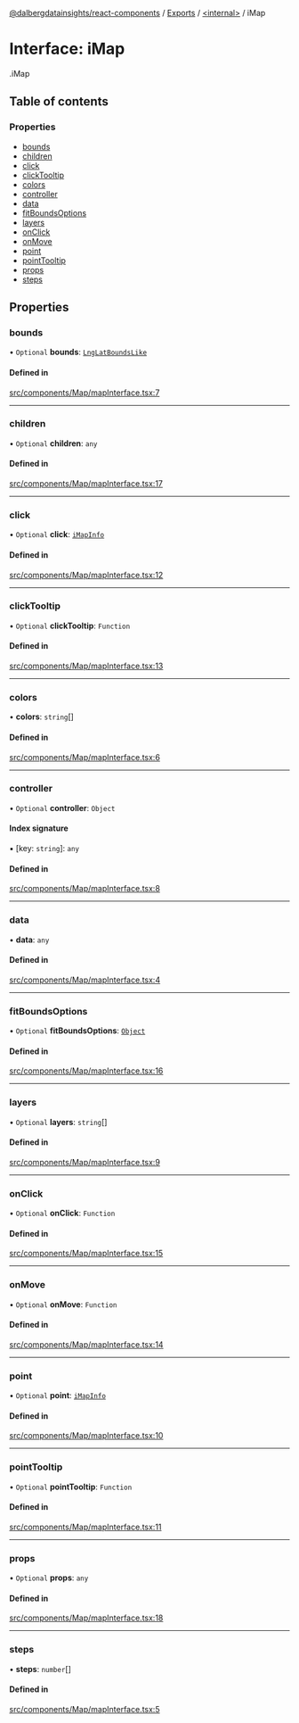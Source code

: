 [@dalbergdatainsights/react-components](../README.md) / [Exports](../modules.md) / [<internal\>](../modules/internal_.md) / iMap

# Interface: iMap

[<internal>](../modules/internal_.md).iMap

## Table of contents

### Properties

- [bounds](internal_.iMap.md#bounds)
- [children](internal_.iMap.md#children)
- [click](internal_.iMap.md#click)
- [clickTooltip](internal_.iMap.md#clicktooltip)
- [colors](internal_.iMap.md#colors)
- [controller](internal_.iMap.md#controller)
- [data](internal_.iMap.md#data)
- [fitBoundsOptions](internal_.iMap.md#fitboundsoptions)
- [layers](internal_.iMap.md#layers)
- [onClick](internal_.iMap.md#onclick)
- [onMove](internal_.iMap.md#onmove)
- [point](internal_.iMap.md#point)
- [pointTooltip](internal_.iMap.md#pointtooltip)
- [props](internal_.iMap.md#props)
- [steps](internal_.iMap.md#steps)

## Properties

### bounds

• `Optional` **bounds**: [`LngLatBoundsLike`](../modules/internal_.md#lnglatboundslike)

#### Defined in

[src/components/Map/mapInterface.tsx:7](https://github.com/DalbergDataInsights/react-components/blob/eddc6af/src/components/Map/mapInterface.tsx#L7)

___

### children

• `Optional` **children**: `any`

#### Defined in

[src/components/Map/mapInterface.tsx:17](https://github.com/DalbergDataInsights/react-components/blob/eddc6af/src/components/Map/mapInterface.tsx#L17)

___

### click

• `Optional` **click**: [`iMapInfo`](internal_.iMapInfo.md)

#### Defined in

[src/components/Map/mapInterface.tsx:12](https://github.com/DalbergDataInsights/react-components/blob/eddc6af/src/components/Map/mapInterface.tsx#L12)

___

### clickTooltip

• `Optional` **clickTooltip**: `Function`

#### Defined in

[src/components/Map/mapInterface.tsx:13](https://github.com/DalbergDataInsights/react-components/blob/eddc6af/src/components/Map/mapInterface.tsx#L13)

___

### colors

• **colors**: `string`[]

#### Defined in

[src/components/Map/mapInterface.tsx:6](https://github.com/DalbergDataInsights/react-components/blob/eddc6af/src/components/Map/mapInterface.tsx#L6)

___

### controller

• `Optional` **controller**: `Object`

#### Index signature

▪ [key: `string`]: `any`

#### Defined in

[src/components/Map/mapInterface.tsx:8](https://github.com/DalbergDataInsights/react-components/blob/eddc6af/src/components/Map/mapInterface.tsx#L8)

___

### data

• **data**: `any`

#### Defined in

[src/components/Map/mapInterface.tsx:4](https://github.com/DalbergDataInsights/react-components/blob/eddc6af/src/components/Map/mapInterface.tsx#L4)

___

### fitBoundsOptions

• `Optional` **fitBoundsOptions**: [`Object`](../modules/internal_.md#object)

#### Defined in

[src/components/Map/mapInterface.tsx:16](https://github.com/DalbergDataInsights/react-components/blob/eddc6af/src/components/Map/mapInterface.tsx#L16)

___

### layers

• `Optional` **layers**: `string`[]

#### Defined in

[src/components/Map/mapInterface.tsx:9](https://github.com/DalbergDataInsights/react-components/blob/eddc6af/src/components/Map/mapInterface.tsx#L9)

___

### onClick

• `Optional` **onClick**: `Function`

#### Defined in

[src/components/Map/mapInterface.tsx:15](https://github.com/DalbergDataInsights/react-components/blob/eddc6af/src/components/Map/mapInterface.tsx#L15)

___

### onMove

• `Optional` **onMove**: `Function`

#### Defined in

[src/components/Map/mapInterface.tsx:14](https://github.com/DalbergDataInsights/react-components/blob/eddc6af/src/components/Map/mapInterface.tsx#L14)

___

### point

• `Optional` **point**: [`iMapInfo`](internal_.iMapInfo.md)

#### Defined in

[src/components/Map/mapInterface.tsx:10](https://github.com/DalbergDataInsights/react-components/blob/eddc6af/src/components/Map/mapInterface.tsx#L10)

___

### pointTooltip

• `Optional` **pointTooltip**: `Function`

#### Defined in

[src/components/Map/mapInterface.tsx:11](https://github.com/DalbergDataInsights/react-components/blob/eddc6af/src/components/Map/mapInterface.tsx#L11)

___

### props

• `Optional` **props**: `any`

#### Defined in

[src/components/Map/mapInterface.tsx:18](https://github.com/DalbergDataInsights/react-components/blob/eddc6af/src/components/Map/mapInterface.tsx#L18)

___

### steps

• **steps**: `number`[]

#### Defined in

[src/components/Map/mapInterface.tsx:5](https://github.com/DalbergDataInsights/react-components/blob/eddc6af/src/components/Map/mapInterface.tsx#L5)
